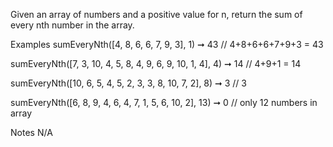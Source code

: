 Given an array of numbers and a positive value for n, return the sum of every nth number in the array.

Examples
sumEveryNth([4, 8, 6, 6, 7, 9, 3], 1) ➞ 43
// 4+8+6+6+7+9+3 = 43

sumEveryNth([7, 3, 10, 4, 5, 8, 4, 9, 6, 9, 10, 1, 4], 4) ➞ 14
// 4+9+1 = 14

sumEveryNth([10, 6, 5, 4, 5, 2, 3, 3, 8, 10, 7, 2], 8) ➞ 3
// 3

sumEveryNth([6, 8, 9, 4, 6, 4, 7, 1, 5, 6, 10, 2], 13) ➞ 0
// only 12 numbers in array

Notes
N/A